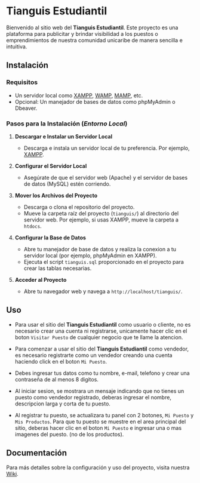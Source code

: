 # Tianguis Estudiantil

Bienvenido al sitio web del **Tianguis Estudiantil**. Este proyecto es una plataforma para publicitar y brindar visibilidad a los puestos o emprendimientos de nuestra comunidad unicaribe de manera sencilla e intuitiva.

## Instalación

### Requisitos

- Un servidor local como [XAMPP](https://www.apachefriends.org/index.html), [WAMP](http://www.wampserver.com/en/), [MAMP](https://www.mamp.info/en/), etc.
- Opcional: Un manejador de bases de datos como phpMyAdmin o Dbeaver.

### Pasos para la Instalación (*Entorno Local*)

1. **Descargar e Instalar un Servidor Local**
   - Descarga e instala un servidor local de tu preferencia. Por ejemplo, [XAMPP](https://www.apachefriends.org/index.html).

2. **Configurar el Servidor Local**
   - Asegúrate de que el servidor web (Apache) y el servidor de bases de datos (MySQL) estén corriendo.

3. **Mover los Archivos del Proyecto**
   - Descarga o clona el repositorio del proyecto.
   - Mueve la carpeta raíz del proyecto (`tianguis/`) al directorio del servidor web. Por ejemplo, si usas XAMPP, mueve la carpeta a `htdocs`.

4. **Configurar la Base de Datos**
   - Abre tu manejador de base de datos y realiza la conexion a tu servidor local (por ejemplo, phpMyAdmin en XAMPP).
   - Ejecuta el script `tianguis.sql` proporcionado en el proyecto para crear las tablas necesarias.

5. **Acceder al Proyecto**
   - Abre tu navegador web y navega a `http://localhost/tianguis/`.

## Uso

- Para usar el sitio del **Tianguis Estudiantil** como usuario o cliente, no es necesario crear una cuenta ni registrarse, unicamente hacer clic en el boton `Visitar Puesto` de cualquier negocio que te llame la atencion.

- Para comenzar a usar el sitio del **Tianguis Estudiantil** como vendedor, es necesario registrarte como un vendedor creando una cuenta haciendo click en el boton `Mi Puesto`.

- Debes ingresar tus datos como tu nombre, e-mail, telefono y crear una contraseña de al menos 8 digitos.

- Al iniciar sesion, se mostrara un mensaje indicando que no tienes un puesto como vendedor registrado, deberas ingresar el nombre, descripcion larga y corta de tu puesto.

- Al registrar tu puesto, se actualizara tu panel con 2 botones, `Mi Puesto` y `Mis Productos`. Para que tu puesto se muestre en el area principal del sitio, deberas hacer clic en el boton `Mi Puesto` e ingresar una o mas imagenes del puesto. (no de los productos).

## Documentación

Para más detalles sobre la configuración y uso del proyecto, visita nuestra [Wiki](https://github.com/IanDiaz05/tianguis/wiki).
